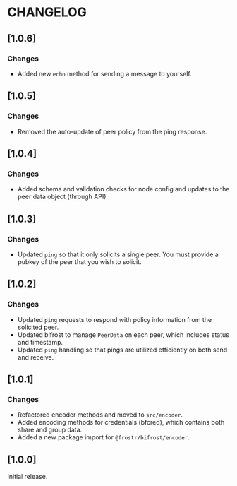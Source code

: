 # CHANGELOG

## [1.0.6]

### Changes

- Added new `echo` method for sending a message to yourself.

## [1.0.5]

### Changes

- Removed the auto-update of peer policy from the ping response.

## [1.0.4]

### Changes

- Added schema and validation checks for node config and updates to the peer data object (through API).

## [1.0.3]

### Changes

- Updated `ping` so that it only solicits a single peer. You must provide a pubkey of the peer that you wish to solicit.

## [1.0.2]

### Changes

- Updated `ping` requests to respond with policy information from the solicited peer.
- Updated bifrost to manage `PeerData` on each peer, which includes status and timestamp.
- Updated `ping` handling so that pings are utilized efficiently on both send and receive.

## [1.0.1]

### Changes

- Refactored encoder methods and moved to `src/encoder`.
- Added encoding methods for credentials (bfcred), which contains both share and group data.
- Added a new package import for `@frostr/bifrost/encoder`.

## [1.0.0]

Initial release.
